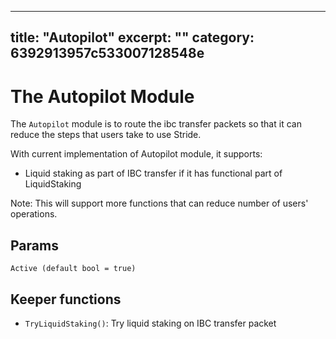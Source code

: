 ***

## title: "Autopilot"&#xA;excerpt: ""&#xA;category: 6392913957c533007128548e

# The Autopilot Module

The `Autopilot` module is to route the ibc transfer packets so that it can
reduce the steps that users take to use Stride.

With current implementation of Autopilot module, it supports:

- Liquid staking as part of IBC transfer if it has functional part of
  LiquidStaking

Note: This will support more functions that can reduce number of users'
operations.

## Params

```
Active (default bool = true)
```

## Keeper functions

- `TryLiquidStaking()`: Try liquid staking on IBC transfer packet
